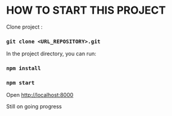 # HOW TO START THIS PROJECT

Clone project :

### `git clone <URL_REPOSITORY>.git`

In the project directory, you can run:

### `npm install`

### `npm start`

Open [http://localhost:8000](http://localhost:8000)

Still on going progress
